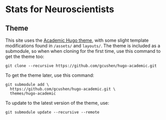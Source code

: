 # Stats for Neuroscientists

## Theme

This site uses the [Academic Hugo theme](https://sourcethemes.com/academic/), with some slight template modifications found in `/assets/` and `layouts/`. The theme is included as a submodule, so when when cloning for the first time, use this command to get the theme too:

    git clone --recursive https://github.com/gcushen/hugo-academic.git

To get the theme later, use this command:

    git submodule add \
      https://github.com/gcushen/hugo-academic.git \
      themes/hugo-academic

To update to the latest version of the theme, use:

    git submodule update --recursive --remote
